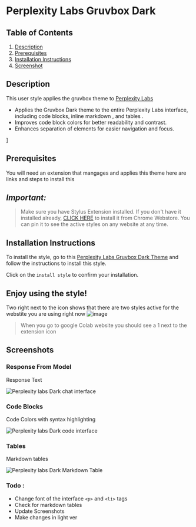 # Perplexity Labs Gruvbox Dark


## Table of Contents
1. [Description](#description)
 2. [Prerequisites](#Pre)
3. [Installation Instructions](#installation-instructions)
4. [Screenshot](#screenshot)





## Description <a name="description"></a>

This user style applies the  gruvbox theme to  [Perplexity Labs](https://labs.perplexity.ai/) 

- Applies the Gruvbox Dark theme to the entire Perplexity Labs interface, including code blocks, inline markdown , and tables .
- Improves code block colors for better readability and contrast.
 - Enhances separation of elements for easier navigation and focus.

]






## Prerequisites <a name="Pre"></a>
You will need an extension that mangages and applies this theme 
here are links and steps to install this 

## _Important:_

>  Make sure you have Stylus Extension installed. If you don't have it installed already, [CLICK HERE](https://chrome.google.com/webstore/detail/stylus/clngdbkpkpeebahjckkjfobafhncgmne) to install it from Chrome Webstore. You can pin it to see the active styles on any website at any time.






## Installation Instructions <a name="installation-instructions"></a>



To install the style, go to this [Perplexity Labs Gruvbox Dark Theme](https://userstyles.world/style/14924/perplexity-labs-gruvbox-dark-theme) and follow the instructions to install this style. 



Click on the `install style` to confirm your installation.

Enjoy using the style!
------------------------------

Two right next to the icon shows that there are two styles active for the webstite you are using right now
![image](https://github.com/bilalazh/Google-Chivo-Font-On-every-website-/assets/139261053/a0c78478-203e-48fe-a1e2-98ff0aa8fff0)

>When  you go to google Colab website you should see a 1 next to the extension icon 


## Screenshots<a name="screenshot"></a>



### Response From Model 

Response Text 


![Perplexity labs Dark chat interface](https://github.com/bilalazh/Labs-Perplexity-GruvboxDark/assets/139261053/aec6c1ad-cc56-4581-b668-e158752da7d1)





### Code Blocks
Code Colors with syntax highlighting 

![Perplexity labs Dark code interface ](https://github.com/bilalazh/Labs-Perplexity-GruvboxDark/assets/139261053/5cce6c31-ae87-4259-b609-a35b0b9366de)



### Tables 

Markdown tables 


![Perplexity labs Dark Markdown Table ](https://github.com/bilalazh/Labs-Perplexity-GruvboxDark/assets/139261053/b7c1524c-733b-44f8-a19a-0cd28dd62bab)



### Todo : 
- Change font of the interface `<p>` and `<li>` tags
- Check for markdown tables 
- Update Screenshots 
- Make changes in light ver 

